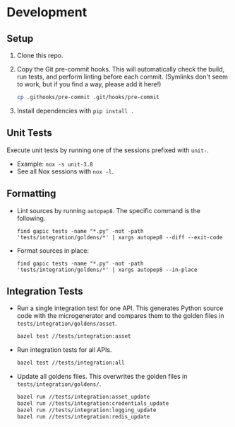 # Development

## Setup

1.  Clone this repo.

2.  Copy the Git pre-commit hooks. This will automatically check the build, run
    tests, and perform linting before each commit. (Symlinks don't seem to work,
    but if you find a way, please add it here!)

    ```sh
    cp .githooks/pre-commit .git/hooks/pre-commit
    ```

3.  Install dependencies with `pip install .`

## Unit Tests

Execute unit tests by running one of the sessions prefixed with `unit-`.

-   Example: `nox -s unit-3.8`
-   See all Nox sessions with `nox -l`.

## Formatting

-   Lint sources by running `autopep8`. The specific command is the following.

    ```
    find gapic tests -name "*.py" -not -path 'tests/integration/goldens/*' | xargs autopep8 --diff --exit-code
    ```

-  Format sources in place:

    ```
    find gapic tests -name "*.py" -not -path 'tests/integration/goldens/*' | xargs autopep8 --in-place
    ```

## Integration Tests

-   Run a single integration test for one API. This generates Python source code
    with the microgenerator and compares them to the golden files in
    `tests/integration/goldens/asset`.

    ```sh
    bazel test //tests/integration:asset
    ```

-   Run integration tests for all APIs.

    ```sh
    bazel test //tests/integration:all
    ```

-   Update all goldens files. This overwrites the golden files in
    `tests/integration/goldens/`.

    ```sh
    bazel run //tests/integration:asset_update
    bazel run //tests/integration:credentials_update
    bazel run //tests/integration:logging_update
    bazel run //tests/integration:redis_update
    ```

